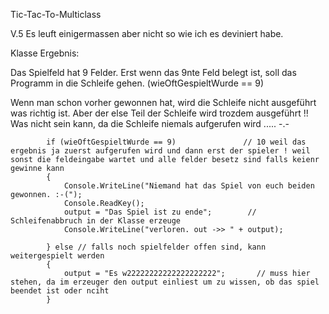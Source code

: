 Tic-Tac-To-Multiclass

V.5 Es leuft einigermassen aber nicht so wie ich es deviniert habe.

Klasse Ergebnis:

Das Spielfeld hat 9 Felder. Erst wenn das 9nte Feld belegt ist, soll das Programm in die Schleife gehen.
(wieOftGespieltWurde == 9)

Wenn man schon vorher gewonnen hat, wird die Schleife nicht ausgeführt was richtig ist.
Aber der else Teil der Schleife wird trozdem ausgeführt !! 
Was nicht sein kann, da die Schleife niemals aufgerufen wird ..... -.-  




            if (wieOftGespieltWurde == 9)               // 10 weil das ergebnis ja zuerst aufgerufen wird und dann erst der spieler ! weil sonst die feldeingabe wartet und alle felder besetz sind falls keienr gewinne kann
            {
                Console.WriteLine("Niemand hat das Spiel von euch beiden gewonnen. :-(");
                Console.ReadKey();
                output = "Das Spiel ist zu ende";        // Schleifenabbruch in der Klasse erzeuge
                Console.WriteLine("verloren. out ->> " + output);

            } else // falls noch spielfelder offen sind, kann weitergespielt werden
            {
                output = "Es w22222222222222222222";       // muss hier stehen, da im erzeuger den output einliest um zu wissen, ob das spiel beendet ist oder nciht
            }
